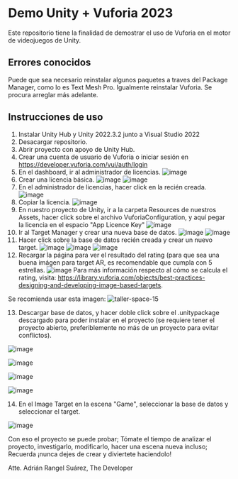 # Demo Unity + Vuforia 2023
Este repositorio tiene la finalidad de demostrar el uso de Vuforia en el motor de videojuegos de Unity.

## Errores conocidos
Puede que sea necesario reinstalar algunos paquetes a traves del Package Manager, como lo es Text Mesh Pro.
Igualmente reinstalar Vuforia.
Se procura arreglar más adelante.

## Instrucciones de uso
1. Instalar Unity Hub y Unity 2022.3.2 junto a Visual Studio 2022
2. Desacargar repositorio.
3. Abrir proyecto con apoyo de Unity Hub.
4. Crear una cuenta de usuario de Vuforia o iniciar sesión en https://developer.vuforia.com/vui/auth/login
5. En el dashboard, ir al administrador de licencias.
![image](https://github.com/developeration1/ucamp-taller-unity-vuforia/assets/42705200/1c847d62-618b-496f-b108-30041d82e34b)
6. Crear una licencia básica.
![image](https://github.com/developeration1/ucamp-taller-unity-vuforia/assets/42705200/d7e4e50a-18bc-444e-bccd-13f72d3f4078)
![image](https://github.com/developeration1/ucamp-taller-unity-vuforia/assets/42705200/b3fa5b06-83e2-4bd3-81e8-2c4bba556501)
7. En el administrador de licencias, hacer click en la recién creada.
![image](https://github.com/developeration1/ucamp-taller-unity-vuforia/assets/42705200/358f0645-eeae-41f7-8863-1f4cff17dae4)
8. Copiar la licencia.
![image](https://github.com/developeration1/ucamp-taller-unity-vuforia/assets/42705200/c2e5d6fd-8e58-4416-b96c-4145053b8e2d)
9. En nuestro proyecto de Unity, ir a la carpeta Resources de nuestros Assets, hacer click sobre el archivo VuforiaConfiguration, y aquí pegar la licencia en el espacio "App Licence Key"
![image](https://github.com/developeration1/ucamp-taller-unity-vuforia/assets/42705200/7d3b1390-eafa-4bfc-8758-ba9541b19476)
10. Ir al Target Manager y crear una nueva base de datos.
![image](https://github.com/developeration1/ucamp-taller-unity-vuforia/assets/42705200/88cedc06-7844-4146-a430-96c1d04f5eec)
![image](https://github.com/developeration1/ucamp-taller-unity-vuforia/assets/42705200/ec7516d8-62c9-4d26-97cb-79ea27ee4143)
11. Hacer click sobre la base de datos recién creada y crear un nuevo target.
![image](https://github.com/developeration1/ucamp-taller-unity-vuforia/assets/42705200/287e7ff6-2e73-4a4f-a1ad-a43ff3612b9b)
![image](https://github.com/developeration1/ucamp-taller-unity-vuforia/assets/42705200/1a310131-2e03-47ca-b601-f878c72b5270)
![image](https://github.com/developeration1/ucamp-taller-unity-vuforia/assets/42705200/da1a9f91-a891-4fb0-b0a3-de0e64fb1dd0)
12. Recargar la página para ver el resultado del rating (para que sea una buena imágen para target AR, es recomendable que cumpla con 5 estrellas.
![image](https://github.com/developeration1/ucamp-taller-unity-vuforia/assets/42705200/3faeaf43-7376-43c6-9bdf-557b47d7ac9b)
Para más información respecto al cómo se calcula el rating, visita: https://library.vuforia.com/objects/best-practices-designing-and-developing-image-based-targets.

Se recomienda usar esta imagen:
![taller-space-15](https://github.com/developeration1/ucamp-taller-unity-vuforia/assets/42705200/46c02f07-a2d1-47de-b0d4-b45733dd4b23)

13. Descargar base de datos, y hacer doble click sobre el .unitypackage descargado para poder instalar en el proyecto (se requiere tener el proyecto abierto, preferiblemente no más de un proyecto para evitar conflictos).

![image](https://github.com/developeration1/ucamp-taller-unity-vuforia/assets/42705200/d093d046-52dc-4e2f-83d7-6dfa2bcf2514)

![image](https://github.com/developeration1/ucamp-taller-unity-vuforia/assets/42705200/6620f2ee-23df-47c2-8a8c-029ac8fc6d73)

![image](https://github.com/developeration1/ucamp-taller-unity-vuforia/assets/42705200/fcc6d142-3e80-482a-aefe-8e594141149c)

![image](https://github.com/developeration1/ucamp-taller-unity-vuforia/assets/42705200/a34f5bc6-7516-4b8e-8ceb-a2b71ee66d55)

14. En el Image Target en la escena "Game", seleccionar la base de datos y seleccionar el target.

![image](https://github.com/developeration1/ucamp-taller-unity-vuforia/assets/42705200/dba5aa1b-e39c-43dd-bd35-41c04a9324db)

Con eso el proyecto se puede probar; Tómate el tiempo de analizar el proyecto, investigarlo, modificarlo, hacer una escena nueva incluso; Recuerda ¡nunca dejes de crear y diviertete haciendolo!

Atte. Adrián Rangel Suárez, The Developer
